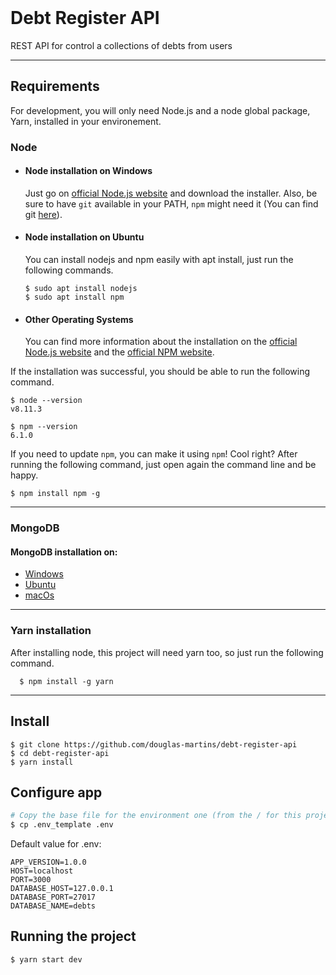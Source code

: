 <img src="https://cdn.iconscout.com/icon/free/png-256/node-js-1174925.png"  alt=""/>
<img src="https://4.bp.blogspot.com/-X7UPkOQjQuQ/WuHLUEM7SDI/AAAAAAAAAOY/rXGXSOfPP2ckF_cSOC3C5d3B_BhIgNcxACLcBGAs/s1600/mongodb%2B%25282%2529.png"  alt=""/>
<p></p>

# Debt Register API

REST API for control a collections of debts from users

---
## Requirements

For development, you will only need Node.js and a node global package, Yarn, installed in your environement.

### Node
- #### Node installation on Windows

  Just go on [official Node.js website](https://nodejs.org/) and download the installer.
Also, be sure to have `git` available in your PATH, `npm` might need it (You can find git [here](https://git-scm.com/)).

- #### Node installation on Ubuntu

  You can install nodejs and npm easily with apt install, just run the following commands.

      $ sudo apt install nodejs
      $ sudo apt install npm

- #### Other Operating Systems
  You can find more information about the installation on the [official Node.js website](https://nodejs.org/) and the [official NPM website](https://npmjs.org/).

If the installation was successful, you should be able to run the following command.

    $ node --version
    v8.11.3

    $ npm --version
    6.1.0

If you need to update `npm`, you can make it using `npm`! Cool right? After running the following command, just open again the command line and be happy.

    $ npm install npm -g


--- 
### MongoDB
#### MongoDB installation on:
- [Windows](https://docs.mongodb.com/manual/tutorial/install-mongodb-on-windows/)
- [Ubuntu](https://docs.mongodb.com/manual/tutorial/install-mongodb-on-ubuntu)
- [macOs](https://docs.mongodb.com/manual/tutorial/install-mongodb-on-os-x/)

---
###
### Yarn installation
  After installing node, this project will need yarn too, so just run the following command.

      $ npm install -g yarn

---

## Install

    $ git clone https://github.com/douglas-martins/debt-register-api
    $ cd debt-register-api
    $ yarn install

## Configure app


```bash
# Copy the base file for the environment one (from the / for this project)
$ cp .env_template .env
```

Default value for .env:

```dotenv
APP_VERSION=1.0.0                                 
HOST=localhost    
PORT=3000   
DATABASE_HOST=127.0.0.1   
DATABASE_PORT=27017   
DATABASE_NAME=debts
```

## Running the project

    $ yarn start dev
